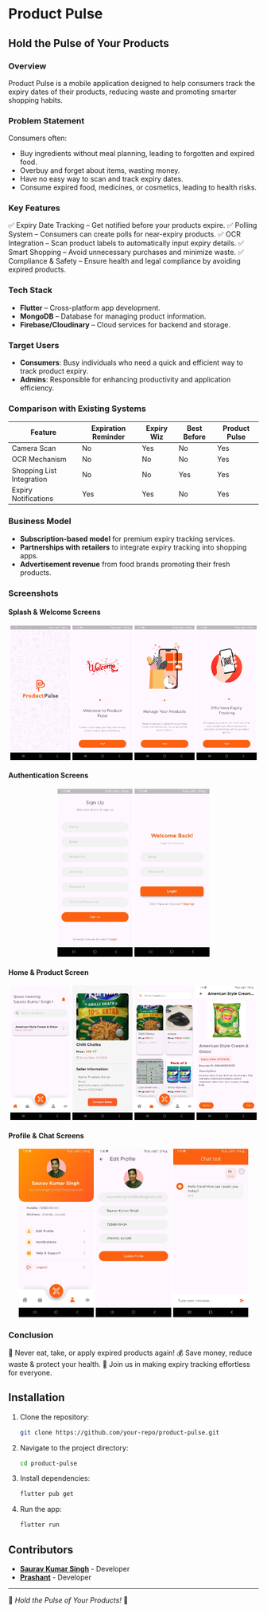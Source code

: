 # Product Pulse

## Hold the Pulse of Your Products

### Overview
Product Pulse is a mobile application designed to help consumers track the expiry dates of their products, reducing waste and promoting smarter shopping habits. 

### Problem Statement
Consumers often:
- Buy ingredients without meal planning, leading to forgotten and expired food.
- Overbuy and forget about items, wasting money.
- Have no easy way to scan and track expiry dates.
- Consume expired food, medicines, or cosmetics, leading to health risks.

### Key Features
✅ Expiry Date Tracking – Get notified before your products expire.
✅ Polling System – Consumers can create polls for near-expiry products.
✅ OCR Integration – Scan product labels to automatically input expiry details.
✅ Smart Shopping – Avoid unnecessary purchases and minimize waste.
✅ Compliance & Safety – Ensure health and legal compliance by avoiding expired products.

### Tech Stack
- **Flutter** – Cross-platform app development.
- **MongoDB** – Database for managing product information.
- **Firebase/Cloudinary** – Cloud services for backend and storage.

### Target Users
- **Consumers**: Busy individuals who need a quick and efficient way to track product expiry.
- **Admins**: Responsible for enhancing productivity and application efficiency.

### Comparison with Existing Systems
| Feature | Expiration Reminder | Expiry Wiz | Best Before | Product Pulse |
|---------|----------------------|-----------|-------------|---------------|
| Camera Scan | No | Yes | No | Yes |
| OCR Mechanism | No | No | No | Yes |
| Shopping List Integration | No | No | Yes | Yes |
| Expiry Notifications | Yes | Yes | No | Yes |

### Business Model
- **Subscription-based model** for premium expiry tracking services.
- **Partnerships with retailers** to integrate expiry tracking into shopping apps.
- **Advertisement revenue** from food brands promoting their fresh products.

### Screenshots

#### Splash & Welcome Screens
<p align="center">
  <img src="assets/screenshots/splash.jpg" width="24%">
  <img src="assets/screenshots/welcome.jpg" width="24%">
  <img src="assets/screenshots/welcomeb.jpg" width="24%">
  <img src="assets/screenshots/welcomec.jpg" width="24%">
</p>

#### Authentication Screens
<p align="center">
  <img src="assets/screenshots/signup.jpg" width="30%">
  <img src="assets/screenshots/login.jpg" width="30%">
</p>

#### Home & Product Screen
<p align="center">
  <img src="assets/screenshots/home.jpg" width="24%">
  <img src="assets/screenshots/prcartdetail.jpg" width="24%">
  <img src="assets/screenshots/productcart.jpg" width="24%">
  <img src="assets/screenshots/prinfo.jpg" width="24%">
</p>

#### Profile & Chat Screens
<p align="center">
  <img src="assets/screenshots/profile.jpg" width="30%">
  <img src="assets/screenshots/editprofile.jpg" width="30%">
  <img src="assets/screenshots/cb.jpg" width="30%">
</p>

### Conclusion
🚀 Never eat, take, or apply expired products again!
💰 Save money, reduce waste & protect your health.
🤝 Join us in making expiry tracking effortless for everyone.

## Installation
1. Clone the repository:
   ```sh
   git clone https://github.com/your-repo/product-pulse.git
   ```
2. Navigate to the project directory:
   ```sh
   cd product-pulse
   ```
3. Install dependencies:
   ```sh
   flutter pub get
   ```
4. Run the app:
   ```sh
   flutter run
   ```

## Contributors
- [**Saurav Kumar Singh**](https://github.com/sauravksingh) - Developer
- [**Prashant**](https://github.com/prashant19092004) - Developer
---
🌟 *Hold the Pulse of Your Products!* 🌟

